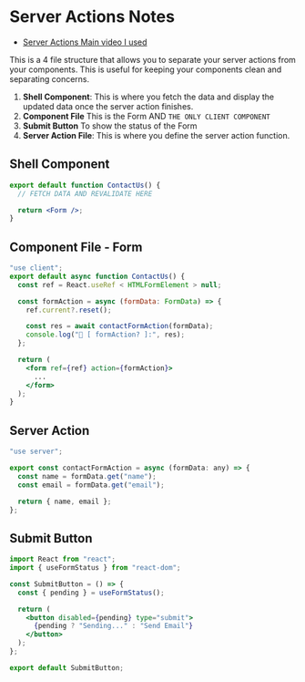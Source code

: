 # Server Actions Notes

- [Server Actions Main video I used](https://www.youtube.com/watch?v=RadgkoJrhu0&ab_channel=ByteGrad)

This is a 4 file structure that allows you to separate your server actions from your components. This is useful for keeping your components clean and separating concerns.

1. **Shell Component**: This is where you fetch the data and display the updated data once the server action finishes.
2. **Component File** This is the Form AND `THE ONLY CLIENT COMPONENT`
3. **Submit Button** To show the status of the Form
4. **Server Action File**: This is where you define the server action function.

## Shell Component

```jsx
export default function ContactUs() {
  // FETCH DATA AND REVALIDATE HERE

  return <Form />;
}
```

## Component File - Form

```jsx
"use client";
export default async function ContactUs() {
  const ref = React.useRef < HTMLFormElement > null;

  const formAction = async (formData: FormData) => {
    ref.current?.reset();

    const res = await contactFormAction(formData);
    console.log("📗 [ formAction? ]:", res);
  };

  return (
    <form ref={ref} action={formAction}>
      ...
    </form>
  );
}
```

## Server Action

```jsx
"use server";

export const contactFormAction = async (formData: any) => {
  const name = formData.get("name");
  const email = formData.get("email");

  return { name, email };
};
```

## Submit Button

```jsx
import React from "react";
import { useFormStatus } from "react-dom";

const SubmitButton = () => {
  const { pending } = useFormStatus();

  return (
    <button disabled={pending} type="submit">
      {pending ? "Sending..." : "Send Email"}
    </button>
  );
};

export default SubmitButton;
```
